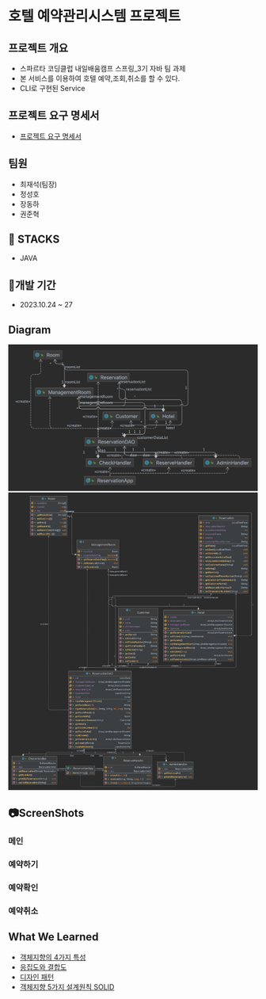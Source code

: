# 호텔 예약관리시스템 프로젝트

## 프로젝트 개요
 * 스파르타 코딩클럽 내일배움캠프 스프링_3기 자바 팀 과제<br>
 * 본 서비스를 이용하여 호텔 예약,조회,취소를 할 수 있다.<br>
 * CLI로 구현된 Service<br>


## 프로젝트 요구 명세서
* [프로젝트 요구 명세서](https://teamsparta.notion.site/Java-73b0f5b7e8944d34a49a325bd8619317)
## 팀원
* 최재석(팀장)
* 정성호 
* 장동하
* 권준혁

## :closed_book: STACKS
* JAVA

## :date:개발 기간
* 2023.10.24 ~ 27

## Diagram
![클래스 다이어그램1](./img/클래스다이어그램1.jpg)
![클래스 다이어그램2](./img/클래스다이어그램2.jpg)

## :camera:ScreenShots
### 메인
### 예약하기
### 예약확인
### 예약취소

## What We Learned
* [객체지향의 4가지 특성](https://www.codestates.com/blog/content/%EA%B0%9D%EC%B2%B4-%EC%A7%80%ED%96%A5-%ED%94%84%EB%A1%9C%EA%B7%B8%EB%9E%98%EB%B0%8D-%ED%8A%B9%EC%A7%95)<br>
* [응집도와 결합도](https://inpa.tistory.com/entry/OOP-%F0%9F%92%A0-%EA%B0%9D%EC%B2%B4%EC%9D%98-%EA%B2%B0%ED%95%A9%EB%8F%84-%EC%9D%91%EC%A7%91%EB%8F%84-%EC%9D%98%EB%AF%B8%EC%99%80-%EB%8B%A8%EA%B3%84-%EC%9D%B4%ED%95%B4%ED%95%98%EA%B8%B0-%EC%89%BD%EA%B2%8C-%EC%A0%95%EB%A6%AC)<br>
* [디자인 패턴](https://refactoring.guru/ko/design-patterns)<br>
* [객체지향 5가지 설계원칙 SOLID](https://mangkyu.tistory.com/194)
